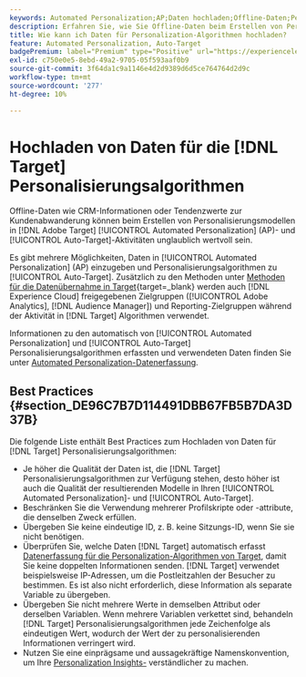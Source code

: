 ```yaml
---
keywords: Automated Personalization;AP;Daten hochladen;Offline-Daten;Personalisierungsalgorithmus;Automatisches Targeting;Automatisches Targeting;Best Practices
description: Erfahren Sie, wie Sie Offline-Daten beim Erstellen von Personalisierungsmodellen in  [!DNL Adobe Target] [!UICONTROL Automated Personalization] (AP) und [!UICONTROL Auto-Target] Aktivitäten hochladen.
title: Wie kann ich Daten für Personalization-Algorithmen hochladen?
feature: Automated Personalization, Auto-Target
badgePremium: label="Premium" type="Positive" url="https://experienceleague.adobe.com/docs/target/using/introduction/intro.html?lang=de#premium newtab=true" tooltip="Hier finden Sie Informationen zum Lieferumfang von Target Premium."
exl-id: c750e0e5-8ebd-49a2-9705-05f593aaf0b9
source-git-commit: 3f64da1c9a1146e4d2d9389d6d5ce764764d2d9c
workflow-type: tm+mt
source-wordcount: '277'
ht-degree: 10%

---
```


# Hochladen von Daten für die [!DNL Target] Personalisierungsalgorithmen

Offline-Daten wie CRM-Informationen oder Tendenzwerte zur Kundenabwanderung können beim Erstellen von Personalisierungsmodellen in [!DNL Adobe Target] [!UICONTROL Automated Personalization] (AP)- und [!UICONTROL Auto-Target]-Aktivitäten unglaublich wertvoll sein.

Es gibt mehrere Möglichkeiten, Daten in [!UICONTROL Automated Personalization] (AP) einzugeben und Personalisierungsalgorithmen zu [!UICONTROL Auto-Target]. Zusätzlich zu den Methoden unter [Methoden für die Datenübernahme in Target](https://experienceleague.adobe.com/docs/target-dev/developer/implementation/methods/methods-to-get-data-into-target.html?lang=de){target=_blank} werden auch [!DNL Experience Cloud] freigegebenen Zielgruppen ([!UICONTROL Adobe Analytics], [!DNL Audience Manager]) und Reporting-Zielgruppen während der Aktivität in [!DNL Target] Algorithmen verwendet.

Informationen zu den automatisch von [!UICONTROL Automated Personalization] und [!UICONTROL Auto-Target] Personalisierungsalgorithmen erfassten und verwendeten Daten finden Sie unter [Automated Personalization-Datenerfassung](/help/main/c-activities/t-automated-personalization/ap-data.md).

## Best Practices   {#section_DE96C7B7D114491DBB67FB5B7DA3D37B}

Die folgende Liste enthält Best Practices zum Hochladen von Daten für [!DNL Target] Personalisierungsalgorithmen:

* Je höher die Qualität der Daten ist, die [!DNL Target] Personalisierungsalgorithmen zur Verfügung stehen, desto höher ist auch die Qualität der resultierenden Modelle in Ihren [!UICONTROL Automated Personalization]- und [!UICONTROL Auto-Target].
* Beschränken Sie die Verwendung mehrerer Profilskripte oder -attribute, die denselben Zweck erfüllen.
* Übergeben Sie keine eindeutige ID, z. B. keine Sitzungs-ID, wenn Sie sie nicht benötigen.
* Überprüfen Sie, welche Daten [!DNL Target] automatisch erfasst [Datenerfassung für die Personalization-Algorithmen von Target](/help/main/c-activities/t-automated-personalization/ap-data.md), damit Sie keine doppelten Informationen senden. [!DNL Target] verwendet beispielsweise IP-Adressen, um die Postleitzahlen der Besucher zu bestimmen. Es ist also nicht erforderlich, diese Information als separate Variable zu übergeben.
* Übergeben Sie nicht mehrere Werte in demselben Attribut oder derselben Variablen. Wenn mehrere Variablen verkettet sind, behandeln [!DNL Target] Personalisierungsalgorithmen jede Zeichenfolge als eindeutigen Wert, wodurch der Wert der zu personalisierenden Informationen verringert wird.
* Nutzen Sie eine einprägsame und aussagekräftige Namenskonvention, um Ihre [Personalization Insights-](/help/main/c-reports/c-personalization-insights-reports/personalization-insights-reports.md#concept_A897070E1EDC403EB84CFB7A6ECAD767) verständlicher zu machen.
